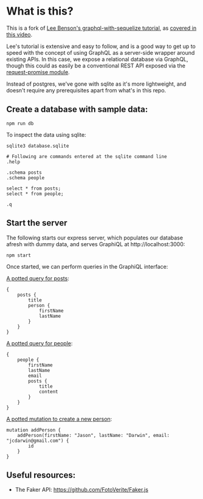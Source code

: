 # What is this?

This is a fork of [Lee Benson's graphql-with-sequelize tutorial](https://github.com/leebenson/graphql-with-sequelize), as [covered in this video](https://www.youtube.com/watch?v=DNPVqK_woRQ). 

Lee's tutorial is extensive and easy to follow, and is a good way to get up to speed with the concept of using GraphQL as a server-side wrapper around existing APIs.
In this case, we expose a relational database via GraphQL, though this could as easily be a conventional REST API exposed via the [request-promise module](https://www.npmjs.com/package/request-promise).  

Instead of postgres, we've gone with sqlite as it's more lightweight, and doesn't require any prerequisites apart from what's in this repo.


## Create a database with sample data:

    npm run db

To inspect the data using sqlite:

    sqlite3 database.sqlite

    # Following are commands entered at the sqlite command line    
    .help

    .schema posts
    .schema people

    select * from posts;
    select * from people;
    
    .q

## Start the server 

The following starts our express server, which populates our database afresh with dummy data, and serves GraphiQL at http://localhost:3000:  

    npm start

Once started, we can perform queries in the GraphiQL interface:

[A potted query for posts](http://localhost:3000/graphql?query=%7B%0A%20%20posts%20%7B%0A%20%20%20%20title%0A%20%20%20%20person%20%7B%0A%20%20%20%20%20%20firstName%0A%20%20%20%20%20%20lastName%0A%20%20%20%20%7D%0A%20%20%7D%0A%7D%0A):

    {
        posts {
            title
            person {
                firstName
                lastName
            }
        }
    }

[A potted query for people](http://localhost:3000/graphql?query=%7B%0A%20%20people%20%7B%0A%20%20%20%20firstName%0A%20%20%20%20lastName%0A%20%20%20%20email%0A%20%20%20%20posts%20%7B%0A%20%20%20%20%20%20title%0A%20%20%20%20%20%20content%0A%20%20%20%20%7D%0A%20%20%7D%0A%7D%0A):

    {
        people {
            firstName
            lastName
            email
            posts {
                title
                content
            }
        }
    }

[A potted mutation to create a new person](http://localhost:3000/graphql?query=mutation%20addPerson%20%7B%0A%20%20addPerson(firstName%3A%20%22Jason%22%2C%20lastName%3A%20%22Darwin%22%2C%20email%3A%20%22jcdarwin%40gmail.com%22)%20%7B%0A%20%20%20%20id%0A%20%20%7D%0A%7D%0A&operationName=addPerson): 

    mutation addPerson {
        addPerson(firstName: "Jason", lastName: "Darwin", email: "jcdarwin@gmail.com") {
            id
        }
    }


## Useful resources:

* The Faker API: https://github.com/FotoVerite/Faker.js
